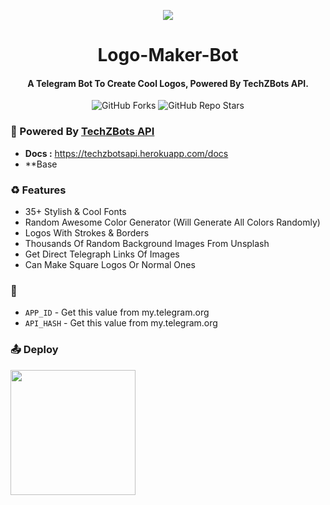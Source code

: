 <p align="center"><a href="https://github.com/Tellybots/Uploader-Bot"><img src="https://telegra.ph/file/7a98ead33e7b99fd82cc7.jpg"></a></p> 

<h1 align="center"><b>Logo-Maker-Bot</b></h1>
<h4 align="center"><b>A Telegram Bot To Create Cool Logos, Powered By TechZBots API.</b></h4>

<p align="center" > <img alt="GitHub Forks" src=""> <img alt="GitHub Repo Stars" src="https://img.shields.io/github/stars/TechShreyash/TechZ-Logo-Maker-Bot?label=%E2%AD%90%EF%B8%8FStars&logoColor=blue&style=social"> </p>

### 📘 Powered By <a href="https://techzbotsapi.herokuapp.com/">TechZBots API</a>
* **Docs :** https://techzbotsapi.herokuapp.com/docs
* **Base 
### ♻️ Features
* 35+ Stylish & Cool Fonts
* Random Awesome Color Generator (Will Generate All Colors Randomly)
* Logos With Strokes & Borders
* Thousands Of Random Background Images From Unsplash
* Get Direct Telegraph Links Of Images
* Can Make Square Logos Or Normal Ones

### 🧲  
* `APP_ID` - Get this value from my.telegram.org
* `API_HASH` - Get this value from my.telegram.org


### 📤 Deploy
<p><a href="https://heroku.com/deploy?template=https://github.com/TechShreyash/TechZ-Logo-Maker-Bot.git"><img src="https://img.shields.io/badge/Deploy%20To%20Heroku-blueviolet?style=for-the-badge&logo=heroku" width="200""/></a></p>

